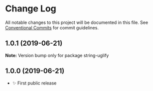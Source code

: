 # Change Log

All notable changes to this project will be documented in this file.
See [Conventional Commits](https://conventionalcommits.org) for commit guidelines.

## 1.0.1 (2019-06-21)

**Note:** Version bump only for package string-uglify





## 1.0.0 (2019-06-21)

- ✨ First public release
